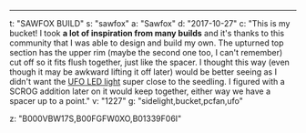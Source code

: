 ---
t: "SAWFOX BUILD"
s: "sawfox"
a: "Sawfox"
d: "2017-10-27"
c: "This is my bucket! I took <strong>a lot of inspiration from many builds</strong> and it's thanks to this community that I was able to design and build my own. The upturned top section has the upper rim (maybe the second one too, I can't remember) cut off so it fits flush together, just like the spacer. I thought this way (even though it may be awkward lifting it off later) would be better seeing as I didn't want the <a href='https://amzn.to/36NO5zr'>UFO LED light</a> super close to the seedling. I figured with a SCROG addition later on it would keep together, either way we have a spacer up to a point."
v: "1227"
g: "sidelight,bucket,pcfan,ufo"

z: "B000VBW17S,B00FGFW0XO,B01339F06I"
